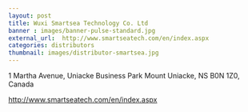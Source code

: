 ```yaml
---
layout: post
title: Wuxi Smartsea Technology Co. Ltd
banner : images/banner-pulse-standard.jpg
external_url:  http://www.smartseatech.com/en/index.aspx
categories: distributors
thumbnail: images/distributor-smartsea.jpg
---
```

<p class='distributor-addr'>1 Martha Avenue,
Uniacke Business Park
Mount Uniacke, NS
B0N 1Z0, Canada
</p>

<div class='distributor-info'>
<p><i class="fa fa-phone"></i> </p>
<p><i class="fa fa-envelope"></i></p>
<p><i class="fa fa-globe"></i>
    <a href='http://www.smartseatech.com/en/index.aspx'>http://www.smartseatech.com/en/index.aspx</a>
</p>
</div>